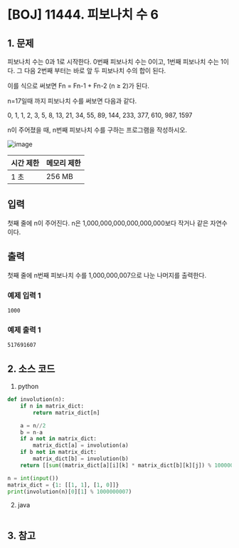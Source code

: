 # [BOJ] 11444. 피보나치 수 6

## 1. 문제

피보나치 수는 0과 1로 시작한다. 0번째 피보나치 수는 0이고, 1번째 피보나치 수는 1이다. 그 다음 2번째 부터는 바로 앞 두 피보나치 수의 합이 된다.

이를 식으로 써보면 Fn = Fn-1 + Fn-2 (n ≥ 2)가 된다.

n=17일때 까지 피보나치 수를 써보면 다음과 같다.

0, 1, 1, 2, 3, 5, 8, 13, 21, 34, 55, 89, 144, 233, 377, 610, 987, 1597

n이 주어졌을 때, n번째 피보나치 수를 구하는 프로그램을 작성하시오.

![image](https://github.com/kimho1wq/TIL/assets/15611500/1591b040-74b8-48ce-9de2-a526e34a4224)

| 시간 제한 | 메모리 제한 |
|:------|:-------| 
| 1 초   | 256 MB |


## 입력

첫째 줄에 n이 주어진다. n은 1,000,000,000,000,000,000보다 작거나 같은 자연수이다.

## 출력

첫째 줄에 n번째 피보나치 수를 1,000,000,007으로 나눈 나머지를 출력한다.

### 예제 입력 1

```
1000
```

### 예제 출력 1

```
517691607
```




## 2. 소스 코드

1. python

```python
def involution(n):
    if n in matrix_dict:
        return matrix_dict[n]

    a = n//2
    b = n-a
    if a not in matrix_dict:
        matrix_dict[a] = involution(a)
    if b not in matrix_dict:
        matrix_dict[b] = involution(b)
    return [[sum((matrix_dict[a][i][k] * matrix_dict[b][k][j]) % 1000000007 for k in range(2)) % 1000000007 for j in range(2)] for i in range(2)]

n = int(input())
matrix_dict = {1: [[1, 1], [1, 0]]}
print(involution(n)[0][1] % 1000000007)


```

2. java

```java

```


## 3. 참고

```

```



